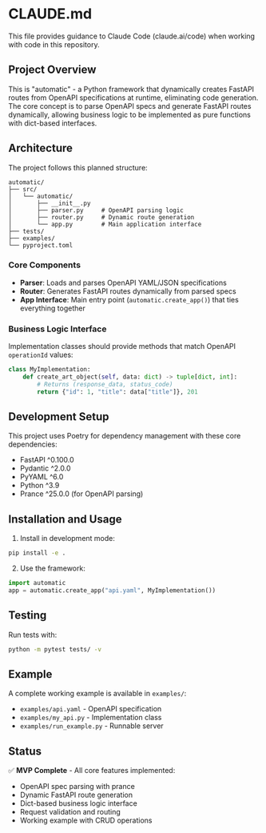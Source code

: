 # CLAUDE.md

This file provides guidance to Claude Code (claude.ai/code) when working with code in this repository.

## Project Overview

This is "automatic" - a Python framework that dynamically creates FastAPI routes from OpenAPI specifications at runtime, eliminating code generation. The core concept is to parse OpenAPI specs and generate FastAPI routes dynamically, allowing business logic to be implemented as pure functions with dict-based interfaces.

## Architecture

The project follows this planned structure:
```
automatic/
├── src/
│   └── automatic/
│       ├── __init__.py
│       ├── parser.py     # OpenAPI parsing logic
│       ├── router.py     # Dynamic route generation
│       └── app.py        # Main application interface
├── tests/
├── examples/
└── pyproject.toml
```

### Core Components
- **Parser**: Loads and parses OpenAPI YAML/JSON specifications
- **Router**: Generates FastAPI routes dynamically from parsed specs
- **App Interface**: Main entry point (`automatic.create_app()`) that ties everything together

### Business Logic Interface
Implementation classes should provide methods that match OpenAPI `operationId` values:
```python
class MyImplementation:
    def create_art_object(self, data: dict) -> tuple[dict, int]:
        # Returns (response_data, status_code)
        return {"id": 1, "title": data["title"]}, 201
```

## Development Setup

This project uses Poetry for dependency management with these core dependencies:
- FastAPI ^0.100.0
- Pydantic ^2.0.0
- PyYAML ^6.0
- Python ^3.9
- Prance ^25.0.0 (for OpenAPI parsing)

## Installation and Usage

1. Install in development mode:
```bash
pip install -e .
```

2. Use the framework:
```python
import automatic
app = automatic.create_app("api.yaml", MyImplementation())
```

## Testing

Run tests with:
```bash
python -m pytest tests/ -v
```

## Example

A complete working example is available in `examples/`:
- `examples/api.yaml` - OpenAPI specification
- `examples/my_api.py` - Implementation class
- `examples/run_example.py` - Runnable server

## Status

✅ **MVP Complete** - All core features implemented:
- OpenAPI spec parsing with prance
- Dynamic FastAPI route generation
- Dict-based business logic interface
- Request validation and routing
- Working example with CRUD operations